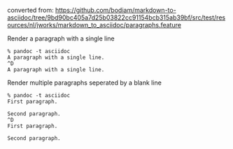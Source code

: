 converted from: <https://github.com/bodiam/markdown-to-asciidoc/tree/9bd90bc405a7d25b03822cc91154bcb315ab39bf/src/test/resources/nl/jworks/markdown_to_asciidoc/paragraphs.feature>

Render a paragraph with a single line

```
% pandoc -t asciidoc
A paragraph with a single line.
^D
A paragraph with a single line.
```


Render multiple paragraphs seperated by a blank line

```
% pandoc -t asciidoc
First paragraph.

Second paragraph.
^D
First paragraph.

Second paragraph.
```


